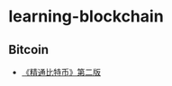 # learning-blockchain

## Bitcoin
* [《精通比特币》第二版](https://wizardforcel.gitbooks.io/masterbitcoin2cn/content/)
